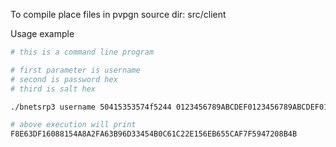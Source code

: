 To compile place files in pvpgn source dir: src/client

Usage example

```bash
# this is a command line program

# first parameter is username
# second is password hex
# third is salt hex

./bnetsrp3 username 50415353574f5244 0123456789ABCDEF0123456789ABCDEF0123456789ABCDEF0123456789ABCDEF

# above execution will print
F8E63DF16088154A8A2FA63B96D33454B0C61C22E156EB655CAF7F5947208B4B
```